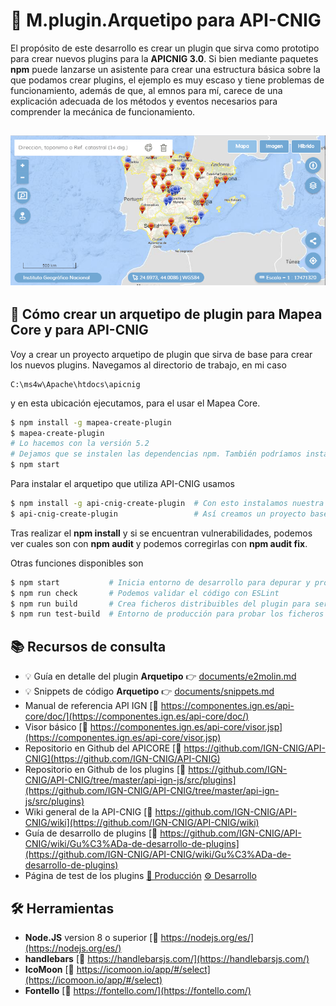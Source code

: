 # 🔌 M.plugin.Arquetipo para API-CNIG

El propósito de este desarrollo es crear un plugin que sirva como prototipo para crear nuevos plugins para la **APICNIG 3.0**. Si bien mediante paquetes **npm** puede lanzarse un asistente para crear una estructura básica sobre la que podamos crear plugins, el ejemplo es muy escaso y tiene problemas de funcionamiento, además de que, al emnos para mí, carece de una explicación adecuada de los métodos y eventos necesarios para comprender la mecánica de funcionamiento.

![](documents/img/apicnig-core-visor.png)
---

## 🚀 Cómo crear un arquetipo de plugin para **Mapea Core** y para **API-CNIG**

Voy a crear un proyecto arquetipo de plugin que sirva de base para crear los nuevos plugins. Navegamos al directorio de trabajo, en mi caso

```none
C:\ms4w\Apache\htdocs\apicnig
```
y en esta ubicación ejecutamos, para el usar el Mapea Core.

```bash
$ npm install -g mapea-create-plugin
$ mapea-create-plugin
# Lo hacemos con la versión 5.2
# Dejamos que se instalen las dependencias npm. También podríamos instalarlas luego con un npm install
$ npm start
```

Para instalar el arquetipo que utiliza API-CNIG usamos

```bash
$ npm install -g api-cnig-create-plugin  # Con esto instalamos nuestra herramienta de creación de plugin
$ api-cnig-create-plugin                 # Así creamos un proyecto base para desarrollar nuestro plugin
```

Tras realizar el **npm install** y si se encuentran vulnerabilidades, podemos ver cuales son con **npm audit** y podemos corregirlas con **npm audit fix**.

Otras funciones disponibles son

```bash
$ npm start           # Inicia entorno de desarrollo para depurar y probar
$ npm run check       # Podemos validar el código con ESLint 
$ npm run build       # Crea ficheros distribuibles del plugin para ser consumidos por nuestro visor
$ npm run test-build  # Entorno de producción para probar los ficheros creados con el comando anterior
```

## 📚 Recursos de consulta

* 💡 Guía en detalle del plugin **Arquetipo** 👉 [documents/e2molin.md](documents/emolin.md)
* 💡 Snippets de código **Arquetipo** 👉 [documents/snippets.md](documents/snippets.md)
* Manual de referencia API IGN [🔗 https://componentes.ign.es/api-core/doc/](https://componentes.ign.es/api-core/doc/)
* Visor básico [🔗 https://componentes.ign.es/api-core/visor.jsp](https://componentes.ign.es/api-core/visor.jsp)
* Repositorio en Github del APICORE [🔗 https://github.com/IGN-CNIG/API-CNIG](https://github.com/IGN-CNIG/API-CNIG)
* Repositorio en Github de los plugins [🔗 https://github.com/IGN-CNIG/API-CNIG/tree/master/api-ign-js/src/plugins](https://github.com/IGN-CNIG/API-CNIG/tree/master/api-ign-js/src/plugins)
* Wiki general de la API-CNIG [🔗 https://github.com/IGN-CNIG/API-CNIG/wiki](https://github.com/IGN-CNIG/API-CNIG/wiki)
* Guía de desarrollo de plugins [🔗 https://github.com/IGN-CNIG/API-CNIG/wiki/Gu%C3%ADa-de-desarrollo-de-plugins](https://github.com/IGN-CNIG/API-CNIG/wiki/Gu%C3%ADa-de-desarrollo-de-plugins)
* Página de test de los plugins [🏁 Producción](http://componentes.ign.es/api-core/test.html) [⚙ Desarrollo](https://mapea-lite.desarrollo.guadaltel.es/api-core/test.html)

## 🛠 Herramientas

* **Node.JS** version 8 o superior [🔗 https://nodejs.org/es/](https://nodejs.org/es/)
* **handlebars** [🔗 https://handlebarsjs.com/](https://handlebarsjs.com/)
* **IcoMoon** [🔗 https://icomoon.io/app/#/select](https://icomoon.io/app/#/select)
* **Fontello** [🔗 https://fontello.com/](https://fontello.com/)

